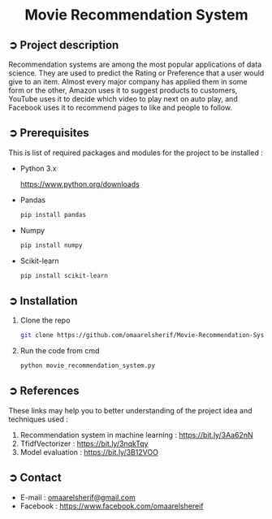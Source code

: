 
<!-- PROJECT TITLE -->
<h1 align="center">Movie Recommendation System</h1>

<!-- PROJECT DESCRIPTION -->
## ➲ Project description
Recommendation systems are among the most popular applications of data science.
They are used to predict the Rating or Preference that a user would give to an item.
Almost every major company has applied them in some form or the other, Amazon uses it
to suggest products to customers, YouTube uses it to decide which video to play next on auto play,
and Facebook uses it to recommend pages to like and people to follow.

<!-- PREREQUISTIES -->
## ➲ Prerequisites
This is list of required packages and modules for the project to be installed :
* Python 3.x

  <https://www.python.org/downloads>
  
* Pandas 
  ```sh
  pip install pandas
  ```
* Numpy
  ```sh
  pip install numpy
  ```
* Scikit-learn
  ```sh
  pip install scikit-learn
  ```

<!-- INSTALLATION -->
## ➲ Installation
1. Clone the repo
   ```sh
   git clone https://github.com/omaarelsherif/Movie-Recommendation-System-Using-Machine-Learning.git
   ```
2. Run the code from cmd
   ```sh
   python movie_recommendation_system.py
   ```
   
<!-- REFERENCES -->
## ➲ References
These links may help you to better understanding of the project idea and techniques used :
1. Recommendation system in machine learning : https://bit.ly/3Aa62nN
2. TfidfVectorizer : https://bit.ly/3nqkTqy
3. Model evaluation : https://bit.ly/3B12VOO

<!-- CONTACT -->
## ➲ Contact
- E-mail :  [omaarelsherif@gmail.com](mailto:omaarelsherif@gmail.com)
- Facebook : https://www.facebook.com/omaarelshereif
